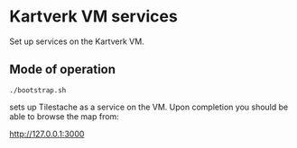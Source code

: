 # Kartverk VM services

Set up services on the Kartverk VM.

## Mode of operation

```./bootstrap.sh```

sets up Tilestache as a service on the VM. Upon completion you should be able to browse the map from:

http://127.0.0.1:3000
